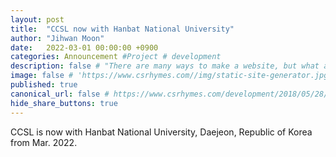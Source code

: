 ```yaml
---
layout: post
title:  "CCSL now with Hanbat National University"
author: "Jihwan Moon"
date:   2022-03-01 00:00:00 +0900
categories: Announcement #Project # development
description: false # "There are many ways to make a website, but what about static site generators"
image: false # 'https://www.csrhymes.com//img/static-site-generator.jpg'
published: true
canonical_url: false # https://www.csrhymes.com/development/2018/05/28/why-use-a-static-site-generator.html
hide_share_buttons: true
---
```


CCSL is now with Hanbat National University, Daejeon, Republic of Korea from Mar. 2022.     